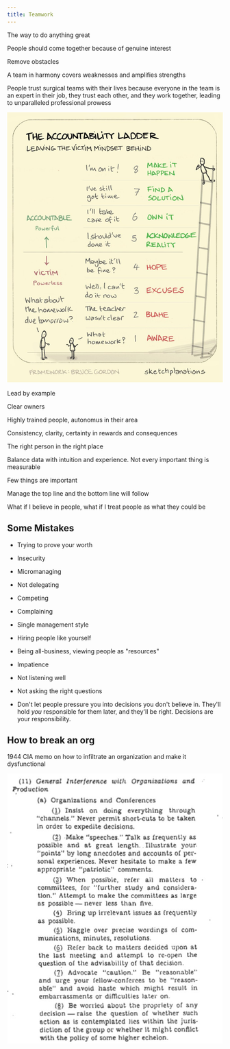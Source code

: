 ```yaml
---
title: Teamwork
---
```


The way to do anything great

People should come together because of genuine interest

Remove obstacles 

A team in harmony covers weaknesses and amplifies strengths

People trust surgical teams with their lives because everyone in the team is an expert in their job, they trust each other, and they work together, leading to unparalleled professional prowess

![](/assets/static/img/accountability-ladder.jpeg)


Lead by example 

Clear owners 

Highly trained people, autonomus in their area 

Consistency, clarity, certainty in rewards and consequences 

The right person in the right place

Balance data with intuition and experience. Not every important thing is measurable

Few things are important 

Manage the top line and the bottom line will follow 

What if I believe in people, what if I treat people as what they could be 


## Some Mistakes 

- Trying to prove your worth
- Insecurity
- Micromanaging
- Not delegating
- Competing 
- Complaining

- Single management style
- Hiring people like yourself

- Being all-business, viewing people as "resources"

- Impatience
- Not listening well
- Not asking the right questions

- Don't let people pressure you into decisions you don't believe in. They'll hold _you_ responsible for them later, and they'll be right. Decisions are your responsibility.

## How to break an org 

1944 CIA memo on how to infiltrate an organization and make it dysfunctional

![](/assets/static/img/infiltrate.jpeg)